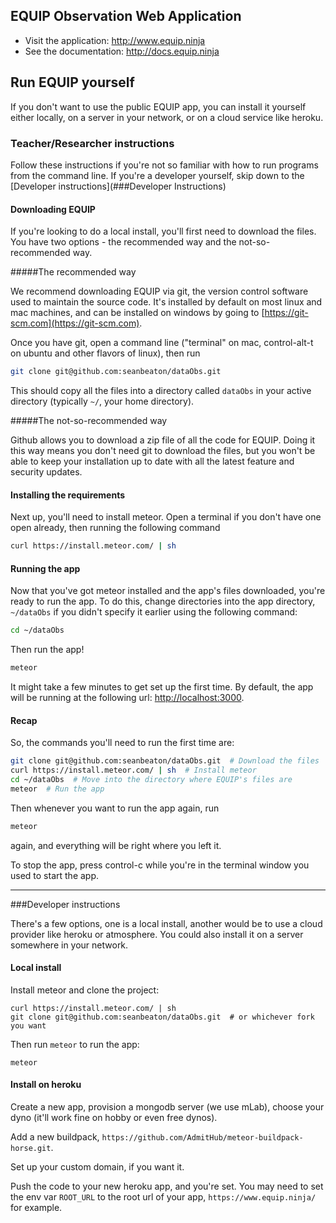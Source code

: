 ## EQUIP Observation Web Application

* Visit the application: http://www.equip.ninja
* See the documentation: http://docs.equip.ninja

## Run EQUIP yourself

If you don't want to use the public EQUIP app, you can install it yourself either locally, on a server in your network, or on a cloud service like heroku.

### Teacher/Researcher instructions

Follow these instructions if you're not so familiar with how to run programs from the command line. If you're a developer yourself, skip down to the [Developer instructions](###Developer Instructions)

#### Downloading EQUIP

If you're looking to do a local install, you'll first need to download the files. 
You have two options - the recommended way and the not-so-recommended way.

#####The recommended way

We recommend downloading EQUIP via git, the version control software used to maintain the source code. It's installed by default on most linux and mac machines, and can be installed on windows by going to [https://git-scm.com](https://git-scm.com).

Once you have git, open a command line ("terminal" on mac, control-alt-t on ubuntu and other flavors of linux), then run

```bash
git clone git@github.com:seanbeaton/dataObs.git
```

This should copy all the files into a directory called `dataObs` in your active directory (typically `~/`, your home directory).

#####The not-so-recommended way

Github allows you to download a zip file of all the code for EQUIP. Doing it this way means you don't need git to download the files, but you won't be able to keep your installation up to date with all the latest feature and security updates.

#### Installing the requirements

Next up, you'll need to install meteor. Open a terminal if you don't have one open already, then running the following command


```bash
curl https://install.meteor.com/ | sh
```

#### Running the app

Now that you've got meteor installed and the app's files downloaded, you're ready to run the app. To do this, change directories into the app directory, `~/dataObs` if you didn't specify it earlier using the following command:

```bash
cd ~/dataObs
```

Then run the app!

```bash
meteor
```

It might take a few minutes to get set up the first time. By default, the app will be running at the following url: [http://localhost:3000](http://localhost:3000).

#### Recap

So, the commands you'll need to run the first time are:

```bash
git clone git@github.com:seanbeaton/dataObs.git  # Download the files
curl https://install.meteor.com/ | sh  # Install meteor
cd ~/dataObs  # Move into the directory where EQUIP's files are
meteor  # Run the app
```

Then whenever you want to run the app again, run 

```bash
meteor
```

again, and everything will be right where you left it. 

To stop the app, press control-c while you're in the terminal window you used to start the app. 

---

###Developer instructions

There's a few options, one is a local install, another would be to use a cloud provider like heroku or atmosphere. You could also install it on a server somewhere in your network.
#### Local install
Install meteor and clone the project:
```
curl https://install.meteor.com/ | sh
git clone git@github.com:seanbeaton/dataObs.git  # or whichever fork you want
```
Then run `meteor` to run the app:
```
meteor
```

#### Install on heroku
Create a new app, provision a mongodb server (we use mLab), choose your dyno (it'll work fine on hobby or even free dynos). 

Add a new buildpack, `https://github.com/AdmitHub/meteor-buildpack-horse.git`.

Set up your custom domain, if you want it. 

Push the code to your new heroku app, and you're set. You may need to set the env var `ROOT_URL` to the root url of your app, `https://www.equip.ninja/` for example.


